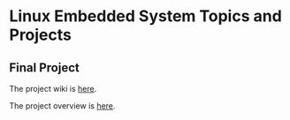 # Linux Embedded System Topics and Projects

## Final Project

The project wiki is [here](https://github.com/cu-ecen-aeld/final-project-comerts/wiki).

The project overview is [here](https://github.com/cu-ecen-aeld/final-project-comerts/wiki/Project-Overview).

